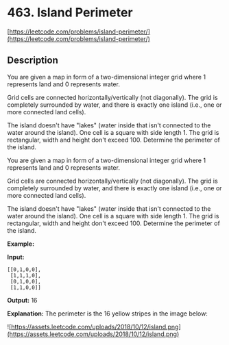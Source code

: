 # 463. Island Perimeter

[https://leetcode.com/problems/island-perimeter/](https://leetcode.com/problems/island-perimeter/)

## Description
You are given a map in form of a two-dimensional integer grid where 1 represents land and 0 represents water.

Grid cells are connected horizontally/vertically (not diagonally). The grid is completely surrounded by water, and there is exactly one island (i.e., one or more connected land cells).

The island doesn't have "lakes" (water inside that isn't connected to the water around the island). One cell is a square with side length 1. The grid is rectangular, width and height don't exceed 100. Determine the perimeter of the island.

You are given a map in form of a two-dimensional integer grid where 1 represents land and 0 represents water.

Grid cells are connected horizontally/vertically (not diagonally). The grid is completely surrounded by water, and there is exactly one island (i.e., one or more connected land cells).

The island doesn't have "lakes" (water inside that isn't connected to the water around the island). One cell is a square with side length 1. The grid is rectangular, width and height don't exceed 100. Determine the perimeter of the island.



**Example:**

**Input:**
```
[[0,1,0,0],
 [1,1,1,0],
 [0,1,0,0],
 [1,1,0,0]]
 ```

**Output:** 16

**Explanation:** The perimeter is the 16 yellow stripes in the image below:

![https://assets.leetcode.com/uploads/2018/10/12/island.png](https://assets.leetcode.com/uploads/2018/10/12/island.png)

